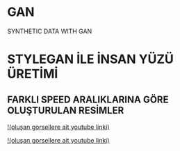 # GAN
SYNTHETIC DATA WITH GAN


# STYLEGAN İLE İNSAN YÜZÜ ÜRETİMİ 
## FARKLI SPEED ARALIKLARINA GÖRE OLUŞTURULAN RESİMLER 



[!(oluşan gorsellere ait youtube linki)](https://youtube.com/shorts/xk4RoKQ8pms?feature=share)

[!(oluşan gorsellere ait youtube linki)](https://youtube.com/shorts/K25TzeBBHlw?feature=share)



